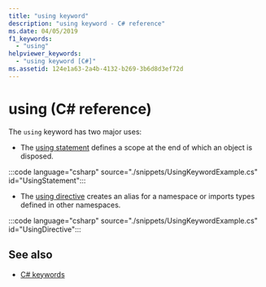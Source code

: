 ```yaml
---
title: "using keyword"
description: "using keyword - C# reference"
ms.date: 04/05/2019
f1_keywords: 
  - "using"
helpviewer_keywords: 
  - "using keyword [C#]"
ms.assetid: 124e1a63-2a4b-4132-b269-3b6d8d3ef72d
---
```

# using (C# reference)

The `using` keyword has two major uses:

- The [using statement](../statements/using.md) defines a scope at the end of which an object is disposed.

 :::code language="csharp" source="./snippets/UsingKeywordExample.cs" id="UsingStatement":::
- The [using directive](using-directive.md) creates an alias for a namespace or imports types defined in other namespaces.

 :::code language="csharp" source="./snippets/UsingKeywordExample.cs" id="UsingDirective":::
## See also

- [C# keywords](index.md)
